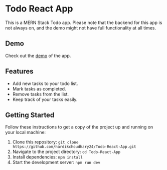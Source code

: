 # Todo React App

This is a MERN Stack Todo app. Please note that the backend for this app is not always on, and the demo might not have full functionality at all times.


## Demo

Check out the [demo](https://hardikchoudhary24.github.io/Todo-React-App/) of the app.

## Features

- Add new tasks to your todo list.
- Mark tasks as completed.
- Remove tasks from the list.
- Keep track of your tasks easily.

## Getting Started

Follow these instructions to get a copy of the project up and running on your local machine:

1. Clone this repository: `git clone https://github.com/hardikchoudhary24/Todo-React-App.git`
2. Navigate to the project directory: `cd Todo-React-App`
3. Install dependencies: `npm install`
4. Start the development server: `npm run dev`

